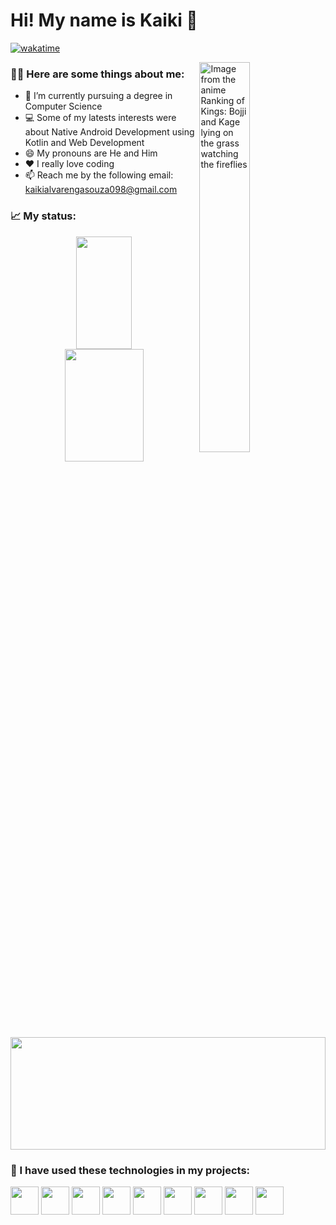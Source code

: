 # Hi! My name is Kaiki 👋
[![wakatime](https://wakatime.com/badge/user/7541ddec-602f-4462-ae51-59f459d6acca.svg)](https://wakatime.com/@7541ddec-602f-4462-ae51-59f459d6acca)

<img  width="40%"  align="right" title="Ranking of Kings" src="https://github.com/Kaiki098/Kaiki098/assets/127666620/09c29762-558b-4f3a-933f-5cb77e739d80" alt="Image from the anime Ranking of Kings: Bojji and Kage lying on the grass watching the fireflies"/>

### 🧑‍💻 Here are some things about me:

- 🔬 I’m currently pursuing a degree in Computer Science
- 💻 Some of my latests interests were about Native Android Development using Kotlin and Web Development
- 😄 My pronouns are He and Him
- ❤️ I really love coding
- 📫 Reach me by the following email: kaikialvarengasouza098@gmail.com


### :chart_with_upwards_trend: My status:
<div align="center">
 <a href="https://github.com/Kaiki098">
  <img loading="lazy" height="180em" width="42%" src="https://github-readme-stats.vercel.app/api/top-langs/?username=Kaiki098&show_icons=true&theme=merko&include_all_commits=true&count_private=true" />
  <img loading="lazy" height="180em" width="50%" src="https://github-readme-stats.vercel.app/api?username=Kaiki098&show_icons=true&theme=merko&include_all_commits=true&count_private=true"/>
 <a/>
 <a href="https://wakatime.com/@Kaiki098">
  <img loading="lazy" height="180em" width="100%" src="https://github-readme-stats.vercel.app/api/wakatime?username=Kaiki098&theme=merko&langs_count=5"/>
 <a/>
</div>

### 📱 I have used these technologies in my projects:
<div display=inline-block>
 <img height="45em" src="https://cdn.jsdelivr.net/gh/devicons/devicon@latest/icons/c/c-original.svg" />
 <img height="45em" src="https://cdn.jsdelivr.net/gh/devicons/devicon@latest/icons/androidstudio/androidstudio-original.svg" />        
 <img height="45em" src="https://cdn.jsdelivr.net/gh/devicons/devicon@latest/icons/kotlin/kotlin-original.svg"/>
 <img height="45em" src="https://cdn.jsdelivr.net/gh/devicons/devicon@latest/icons/jetpackcompose/jetpackcompose-original.svg" />
 <img height="45em" src="https://cdn.jsdelivr.net/gh/devicons/devicon@latest/icons/vscode/vscode-original.svg" />
 <img height="45em" src="https://cdn.jsdelivr.net/gh/devicons/devicon@latest/icons/html5/html5-original.svg" /> 
 <img height="45em" src="https://cdn.jsdelivr.net/gh/devicons/devicon@latest/icons/css3/css3-original.svg" />
 <img height="45em" src="https://cdn.jsdelivr.net/gh/devicons/devicon@latest/icons/javascript/javascript-original.svg" />     
 <img height="45em" src="https://cdn.jsdelivr.net/gh/devicons/devicon@latest/icons/python/python-original.svg" />       
</div>
 

